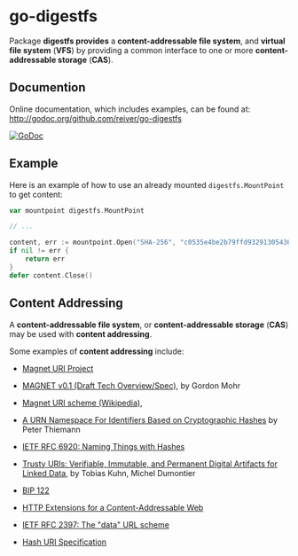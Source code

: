 # go-digestfs

Package **digestfs provides** a **content-addressable file system**, and **virtual file system** (**VFS**) 
by providing a common interface to one or more **content-addressable storage** (**CAS**).

## Documention

Online documentation, which includes examples, can be found at: http://godoc.org/github.com/reiver/go-digestfs

[![GoDoc](https://godoc.org/github.com/reiver/go-digestfs?status.svg)](https://godoc.org/github.com/reiver/go-digestfs)

## Example

Here is an example of how to use an already mounted `digestfs.MountPoint` to get content:
```go
var mountpoint digestfs.MountPoint

// ...

content, err := mountpoint.Open("SHA-256", "c0535e4be2b79ffd93291305436bf889314e4a3faec05ecffcbb7df31ad9e51a")
if nil != err {
	return err
}
defer content.Close()
```

## Content Addressing

A **content-addressable file system**, or **content-addressable storage** (**CAS**) may be used with **content addressing**.

Some examples of **content addressing** include:

* [Magnet URI Project](http://magnet-uri.sourceforge.net/)

* [MAGNET v0.1 (Draft Tech Overview/Spec)](http://magnet-uri.sourceforge.net/magnet-draft-overview.txt),
  by Gordon Mohr

* [Magnet URI scheme (Wikipedia)](https://en.wikipedia.org/wiki/Magnet_URI_scheme),

* [A URN Namespace For Identifiers Based on Cryptographic Hashes](https://tools.ietf.org/html/draft-thiemann-hash-urn-01)
  by Peter Thiemann

* [IETF RFC 6920: Naming Things with Hashes](https://tools.ietf.org/search/rfc6920)

* [Trusty URIs: Verifiable, Immutable, and Permanent Digital Artifacts for Linked Data](https://arxiv.org/abs/1401.5775),
  by Tobias Kuhn, Michel Dumontier

* [BIP 122](https://github.com/bitcoin/bips/blob/master/bip-0122.mediawiki)

* [HTTP Extensions for a Content-Addressable Web](http://lists.w3.org/Archives/Public/www-talk/2001NovDec/0090.html)

* [IETF RFC 2397: The "data" URL scheme](https://tools.ietf.org/html/rfc2397)

* [Hash URI Specification](https://github.com/hash-uri/hash-uri)
